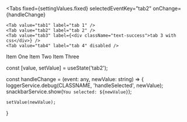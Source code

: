 <Tabs
	fixed={settingValues.fixed}
	selectedEventKey="tab2"
	onChange={handleChange}
>
	<Tab value="tab1" label="tab 1" />
	<Tab value="tab2" label="tab 2" />
	<Tab value="tab3" label={<div className="text-success">tab 3 with css</div>} />
	<Tab value="tab4" label="tab 4" disabled />
</Tabs>

<TabPanel value={value} index="tab1">
	Item One
</TabPanel>
<TabPanel value={value} index="tab2">
	Item Two
</TabPanel>
<TabPanel value={value} index="tab3">
	Item Three
</TabPanel>


const [value, setValue] = useState('tab2');

const handleChange = (event: any, newValue: string) => {
	loggerService.debug(CLASSNAME, 'handleSelected', newValue);
	snackbarService.show(`You selected: ${newValue}`);

	setValue(newValue);
}
